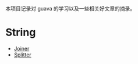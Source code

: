 本项目记录对 guava 的学习以及一些相关好文章的摘录。

# String 
* [Joiner](https://github.com/mindawei/guava-demo/tree/master/src/test/java/strings/joiner)
* [Splitter](https://github.com/mindawei/guava-demo/tree/master/src/test/java/strings/splitter)


